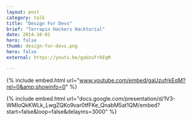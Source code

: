 ```yaml
---
layout: post
category: talk
title: "Design For Devs"
brief: "Terrapin Hackers Hacktorial"
date: 2014-10-01
hero: false
thumb: design-for-devs.png
hero: false
external: https://youtu.be/gaUzufrkEqM

---
```


{% include embed.html url="www.youtube.com/embed/gaUzufrkEqM?rel=0&amp;showinfo=0" %}

{% include embed.html url="docs.google.com/presentation/d/1V3-WMIoQkKWLk_LwgZQKo9var0tfFKe_QnabM5at1QM/embed?start=false&loop=false&delayms=3000" %}
